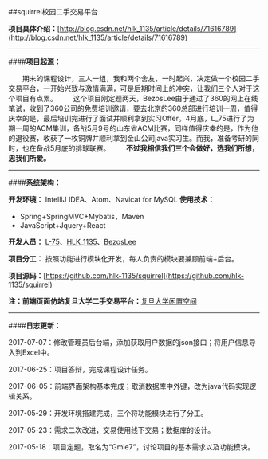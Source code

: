##squirrel校园二手交易平台

**项目具体介绍：**[http://blog.csdn.net/hlk_1135/article/details/71616789](http://blog.csdn.net/hlk_1135/article/details/71616789)

----------
####**项目起源：**

　　期末的课程设计，三人一组，我和两个舍友，一时起兴，决定做一个校园二手交易平台，一开始兴致与激情满满，可是后期时间上的冲突，让我们三个人对于这个项目有点累。
　　这个项目刚定题两天，BezosLee由于通过了360的网上在线笔试，收到了360公司的免费培训邀请，要去北京的360总部进行培训一周，值得庆幸的是，最后培训完进行了面试并顺利拿到实习Offer。4月底，L_75进行了为期一周的ACM集训，备战5月9号的山东省ACM比赛，同样值得庆幸的是，作为他的退役赛，收获了一枚铜牌并顺利拿到金山公司java实习生。而我，准备考研的同时，也在备战5月底的排球联赛。
　　**不过我相信我们三个会做好，选我们所想，忠我们所爱。**

----------
####**系统架构：**

**开发环境：** IntelliJ IDEA、Atom、Navicat for MySQL
**使用技术：**

 -  Spring+SpringMVC+Mybatis，Maven
 - JavaScript+Jquery+React


**开发人员：** [L-75](http://blog.csdn.net/llwwlql)、[HLK_1135](http://blog.csdn.net/HLK_1135)、[BezosLee](https://www.makeco.cn/)

**项目分工：** 按照功能进行模块化开发，每人负责的模块要兼顾前端+后台。

**项目源码：**[https://github.com/hlk-1135/squirrel](https://github.com/hlk-1135/squirrel)

**注：前端页面仿站复旦大学二手交易平台：**[复旦大学闲置空间](http://www.fudan.market/)

----------
####**日志更新：**

2017-07-07：修改管理员后台端，添加获取用户数据的json接口；将用户信息导入到Excel中。

2017-06-25：项目答辩，完成课程设计任务。

2017-06-05：前端界面架构基本完成；取消数据库中外键，改为java代码实现逻辑关系。

2017-05-29：开发环境搭建完成，三个将功能模块进行了分工。

2017-05-23：需求二次改进，交易使用线下交易；数据库的设计。

2017-05-18：项目定题，取名为“Gmle7”，讨论项目的基本需求以及功能模块。

